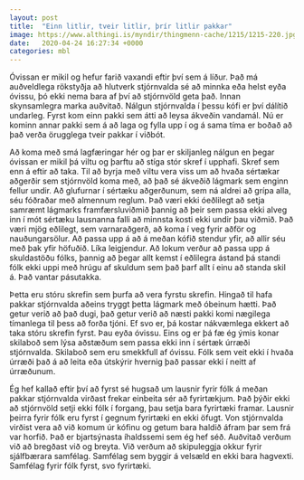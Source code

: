```yaml
---
layout: post
title:  "Einn litlir, tveir litlir, þrír litlir pakkar"
image: https://www.althingi.is/myndir/thingmenn-cache/1215/1215-220.jpg
date:   2020-04-24 16:27:34 +0000
categories: mbl
---
```

Óvissan er mikil og hefur farið vaxandi eftir því sem á líður. Það má auðveldlega rökstyðja að hlutverk stjórnvalda sé að minnka eða helst eyða óvissu, þó ekki nema bara af því að stjórnvöld geta það. Innan skynsamlegra marka auðvitað. Nálgun stjórnvalda í þessu kófi er því dálítið undarleg. Fyrst kom einn pakki sem átti að leysa ákveðin vandamál. Nú er kominn annar pakki sem á að laga og fylla upp í og á sama tíma er boðað að það verða örugglega tveir pakkar í viðbót. 

Að koma með smá lagfæringar hér og þar er skiljanleg nálgun en þegar óvissan er mikil þá viltu og þarftu að stíga stór skref í upphafi. Skref sem enn á eftir að taka. Til að byrja með viltu vera viss um að hvaða sértækar aðgerðir sem stjórnvöld koma með, að það sé ákveðið lágmark sem enginn fellur undir. Að glufurnar í sértæku aðgerðunum, sem ná aldrei að grípa alla, séu fóðraðar með almennum reglum. Það væri ekki óeðlilegt að setja samræmt lágmarks framfærsluviðmið þannig að þeir sem passa ekki alveg inn í mót sértæku lausnanna falli að minnsta kosti ekki undir þau viðmið. Það væri mjög eðlilegt, sem varnaraðgerð, að koma í veg fyrir aðför og nauðungarsölur. Að passa upp á að á meðan kófið stendur yfir, að allir séu með þak yfir höfuðið. Líka leigjendur. Að lokum verður að passa upp á skuldastöðu fólks, þannig að þegar allt kemst í eðlilegra ástand þá standi fólk ekki uppi með hrúgu af skuldum sem það þarf allt í einu að standa skil á. Það vantar pásutakka.

Þetta eru stóru skrefin sem þurfa að vera fyrstu skrefin. Hingað til hafa pakkar stjórnvalda aðeins tryggt þetta lágmark með óbeinum hætti. Það getur verið að það dugi, það getur verið að næsti pakki komi nægilega tímanlega til þess að forða tjóni. Ef svo er, þá kostar nákvæmlega ekkert að taka stóru skrefin fyrst. Þau eyða óvissu. Eins og er þá fæ ég ýmis konar skilaboð sem lýsa aðstæðum sem passa ekki inn í sértæk úrræði stjórnvalda. Skilaboð sem eru smekkfull af óvissu. Fólk sem veit ekki í hvaða úrræði það á að leita eða útskýrir hvernig það passar ekki í neitt af úrræðunum. 

Ég hef kallað eftir því að fyrst sé hugsað um lausnir fyrir fólk á meðan pakkar stjórnvalda virðast frekar einbeita sér að fyrirtækjum. Það þýðir ekki að stjórnvöld setji ekki fólk í forgang, þau setja bara fyrirtæki framar. Lausnir þeirra fyrir fólk eru fyrst í gegnum fyrirtæki en ekki öfugt. Von stjórnvalda virðist vera að við komum úr kófinu og getum bara haldið áfram þar sem frá var horfið. Það er bjartsýnasta íhaldssemi sem ég hef séð. Auðvitað verðum við að bregðast við og breyta. Við verðum að skipuleggja okkur fyrir sjálfbærara samfélag. Samfélag sem byggir á velsæld en ekki bara hagvexti. Samfélag fyrir fólk fyrst, svo fyrirtæki.
